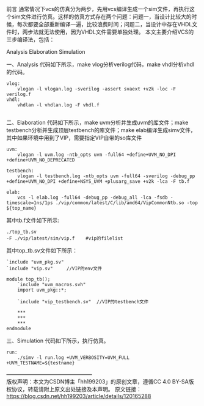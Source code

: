 前言
通常情况下vcs的仿真分为两步，先用vcs编译生成一个sim文件，再执行这个sim文件进行仿真。这样的仿真方式存在两个问题：问题一，当设计比较大的时候，每次都要全部重新编译一遍，比较浪费时间；问题二，当设计中存在VHDL文件时，两步法就无法使用，因为VHDL文件需要单独处理。
本文主要介绍VCS的三步编译法，包括：

Analysis
Elaboration
Simulation


一、Analysis
代码如下所示，make vlog分析verilog代码，make vhdl分析vhdl的代码。

~~~
vlog:
	vlogan -l vlogan.log -sverilog -assert svaext +v2k -loc -F verilog.f
vhdl:
	vhdlan -l vhdlan.log -F vhdl.f
	
~~~
二、Elaboration
代码如下所示，make uvm分析并生成uvm的库文件；make testbench分析并生成顶层testbench的库文件；make elab编译生成simv文件，其中如果环境中用到了VIP，需要指定VIP自带的so库文件
~~~
uvm:
	vlogan -l uvm.log -ntb_opts uvm -full64 +define+UVM_NO_DPI +define+UVM_NO_DEPRECATED

testbench:
	vlogan -l testbench.log -ntb_opts uvm -full64 -sverilog -debug_pp +define+UVM_NO_DPI +define+NSYS_UVM +plusarg_save +v2k -lca -F tb.f

elab:
	vcs -l elab.log -full64 -debug_pp -debug_all -lca -fsdb -timescale=1ns/1ps ./vip/common/latest/C/lib/amd64/VipCommonNtb.so -top ${top_name}
~~~

其中tb.f文件如下所示:
~~~
./top_tb.sv
-F ./vip/latest/sim/vip.f    #vip的filelist
~~~
其中top_tb.sv文件如下所示：
~~~
`include "uvm_pkg.sv"
`include "vip.sv"     //VIP的env文件

module top_tb();
    `include "uvm_macros.svh"
    import uvm_pkg::*;

    `include "vip_testbench.sv"  //VIP的testbench文件

	***
	***
	***	
endmodule
~~~
三、Simulation
代码如下所示，执行仿真。
~~~
run:
	./simv -l run.log +UVM_VERBOSITY=UVM_FULL +UVM_TESTNAME=${testname}
~~~




————————————————    
版权声明：本文为CSDN博主「hh199203」的原创文章，遵循CC 4.0 BY-SA版权协议，转载请附上原文出处链接及本声明。
原文链接：https://blog.csdn.net/hh199203/article/details/120165288